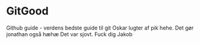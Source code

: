 # GitGood
Github guide - verdens bedste guide til git
Oskar lugter af pik hehe.
Det gør jonathan også hæhæ
Det var sjovt. Fuck dig Jakob